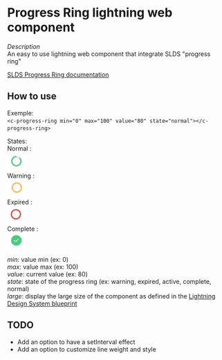 # Progress Ring lightning web component

*Description*  
An easy to use lightning web component that integrate SLDS "progress ring"  

[SLDS Progress Ring documentation](https://www.lightningdesignsystem.com/components/progress-ring/)

## How to use  
Exemple:  
`<c-progress-ring min="0" max="100" value="80" state="normal"></c-progress-ring>`  

States:  
Normal :  
![Normal](/assets/img1.png)  
Warning :  
![Warning](/assets/img2.png)     
Expired :  
![Expired](/assets/img3.png)  
Complete :  
![Complete](/assets/img4.png)  

_min_: value min (ex: 0)  
_max_: value max (ex: 100)  
_value_: current value (ex: 80)  
_state_: state of the progress ring (ex: warning, expired, active, complete, normal)  
_large_: display the large size of the component as defined in the [Lightning Design System blueprint](https://www.lightningdesignsystem.com/components/progress-ring/#Large-Size)
  
  
## TODO  
* Add an option to have a setInterval effect  
* Add an option to customize line weight and style  
